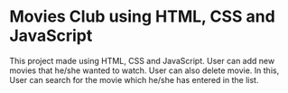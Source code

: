 # Movies Club using HTML, CSS and JavaScript

This project made using HTML, CSS and JavaScript. User can add new movies that he/she wanted to watch. User can also delete movie. In this, User can search for the movie which he/she has entered in the list.
